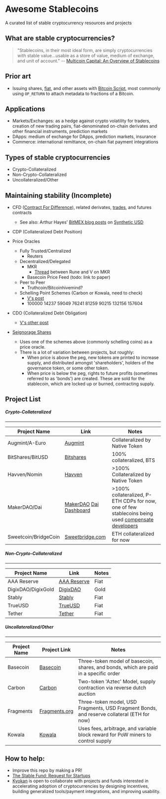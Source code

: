 # Awesome Stablecoins

A curated list of stable cryptocurrency resources and projects

## What are stable cryptocurrencies?
> "Stablecoins, in their most ideal form, are simply cryptocurrencies with stable value...usable as a store of value, medium of exchange, and unit of account."
  -- [Multicoin Capital: An Overview of Stablecoins](https://multicoin.capital/2018/01/17/an-overview-of-stablecoins/)

## Prior art
  - Issuing shares, [fiat](https://www.coindesk.com/lhv-bank-backs-wallet-app-built-on-bitcoins-blockchain/), and other assets with [Bitcoin Script](https://en.bitcoin.it/wiki/Colored_Coins#Issuing_shares), most commonly using  `OP_RETURN` to attach metadata to fractions of a Bitcoin.

## Applications
- Markets/Exchanges: as a hedge against crypto volatility for traders, creation of new trading pairs, fiat-denominated on-chain derivates and other financial instruments, prediction markets
- DApps: medium of exchange for DApps, prediction markets, insurance
- Commerce: international remittance, on-chain fiat payment integrations

## Types of stable cryptocurrencies
- Crypto-Collateralized
- Non-Crypto-Collateralized
- Uncollateralized/Other

## Maintaining stability (Incomplete)
  - CFD ([Contract For Difference](https://www.investopedia.com/terms/c/contractfordifferences.asp)), related derivates, [trades](https://www.investopedia.com/terms/c/cashandcarry.asp), and futures contracts
    - See also: Arthur Hayes' [BitMEX blog posts](https://blog.bitmex.com/xbtusd-the-philosophers-stone/) on [Synthetic USD](https://blog.bitmex.com/in-depth-creating-synthetic-usd/)
  - CDP (Collateralized Debt Position)
  - Price Oracles
    - Fully Trusted/Centralized
      - Reuters
    - Decentralized/Delegated
      - MKR
        - [Thread](https://www.reddit.com/r/MakerDAO/comments/7z0wvr/vitalik_comments_on_manipulating_the_price_feed/) between Rune and V on MKR
      - Basecoin Price Feed (todo: link to paper)
    - Peer to Peer
      - Truthcoin/Bitcoinhivemind?
    - Schelling Point Schemes (Carbon or Kowala, need to check)
      - [V's post](https://blog.ethereum.org/2014/03/28/schellingcoin-a-minimal-trust-universal-data-feed/)
      - 100000 14237 59049 76241 81259 90215 132156 157604

  - CDO (Collateralized Debt Obligation)
    - [V's other post](https://ethresear.ch/t/collateralized-debt-obligations-for-issuer-backed-tokens/525)

  - [Seignorage Shares](https://bravenewcoin.com/assets/Whitepapers/A-Note-on-Cryptocurrency-Stabilisation-Seigniorage-Shares.pdf)
    - Uses one of the schemes above (commonly schelling coins) as a price oracle.
    - There is a lot of variation between projects, but roughly:
      - When price is above the peg, new tokens are printed to increase supply, and distributed amongst 'shareholders', holders of the governance token, or some other token.
      - When price is below the peg, rights to future profits (sometimes referred to as 'bonds') are created. These are sold for the stablecoin, which are locked up or burned, contracting supply.



## Project List

##### Crypto-Collateralized  
---------
| Project Name  | Link | Notes |
| ------------- | ------------- | ------------- |
| Augmint/A-Euro| [Augmint](https://www.augmint.cc/) | Collateralized by Native Token |
| BitShares/BitUSD  | [Bitshares](https://bitshares.org/technology/price-stable-cryptocurrencies/)  | 100% collateralized, BTS  |
| Havven/Nomin | [Havven](https://havven.io) | >100% Collateralized by Native Token |
| MakerDAO/Dai  | [MakerDAO](https://makerdao.com/)  [Dai Dashboard](https://dai.makerdao.com/) | >100% collateralized, P-ETH CDPs for now, one of few stablecoins being used [compensate developers](https://forum.makerdao.com/t/dapphub-invoice-june-2017/883)  |
| Sweetcoin/BridgeCoin | [Sweetbridge.com](https://sweetbridge.com/product) | ETH collateralized for now |

##### Non-Crypto-Collateralized  
---------
| Project Name  | Link | Notes |
| ------------- | ------------- | ------------- |
| AAA Reserve  | [AAA Reserve](https://www.aaareserve.com/)  | Fiat |
| DigixDAO/DigixGold | [DigixDAO](https://digix.global/) | Gold |
| Stably  | [Stably](https://www.stably.io/)  | Fiat |
| TrueUSD | [TrueUSD](https://www.trueUSD.com) | Fiat |
| Tether | [Tether](https://tether.to/) | Fiat |

##### Uncollateralized/Other  
---------
| Project Name  | Project Link | Notes |
| ------------- | ------------- | ------------- |
| Basecoin  | [Basecoin](http://www.getbasecoin.com/)  | Three-token model of basecoin, shares, and bonds, which are paid in a specific order |
| Carbon  | [Carbon](https://www.carbon.money/) | Two-token 'Aztec' Model, supply contraction via reverse dutch auction  |
| Fragments  | [Fragments.org](https://www.fragments.org/)  | Three-token model, USD Fragments, USD Fragment Bonds, and reserve collateral (ETH for now)  |
| Kowala  | [Kowala](https://kowala.tech/)  | Uses fees, arbitrage, and variable block reward for PoW miners to control supply |

## How to help:
  - Improve this repo by making a PR!
  - [The Stable Fund: Request for Startups](https://stable.fund/rfs)
  - [Kyokan](https://angel.co/kyokan) is open to collaborate with projects and funds interested in accelerating adoption of cryptocurrencies by designing incentives, building generalized tools/payment integrations, and improving usability.
